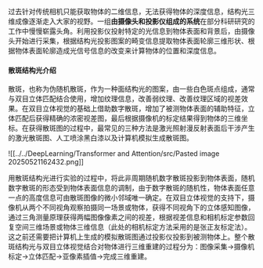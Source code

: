 过去针对传统相机只能获取物体的二维信息，无法获得物体的深度信息，结构光三维成像逐渐走入大家的视野。一组**由摄像头和投影仪组成的系统**在部分科研研究的工作中慢慢崭露头角。利用投影仪投射特定的光信息到物体表面和背景后，由摄像头开始进行采集，根据结构光投影图案的畸变信息提取物体表面轮廓三维形状、根据物体表面轮廓造成光信号信息的改变来计算物体的位置和深度信息。

#### **散斑结构光介绍**  
散斑，也称为伪随机散斑，作为一种面结构光的图案，由一些白色斑点组成，通常与双目立体匹配结合使用，增加纹理信息，改善弱纹理、改善纹理区域的视差效果。在双目立体视觉的基础上借助数字散斑，增加了被测物体表面的辅助特征，立体匹配后获得精确的浓密视差图，最后根据摄像机的标定结果得到物体的三维坐标。在获得散斑图的过程中，最常见的三种方法是激光照射漫反射表面后干涉产生的激光散斑图、人工喷涂黑白漆以及计算机模拟生成散斑图。

![[../../DeepLearning/Transformer and Attention/src/Pasted image 20250521162432.png]]

用散斑结构光进行实验的过程中，将此非周期随机数字散斑投影到物体表面，随机数字散斑的形态受到物体表面信息的调制，由于数字散斑的随机性，物体表面任意一点的高度信息可由散斑图像的微小邻域唯一确定。在双目立体视觉的支持下，摄像机从两个不同视角观察拍摄同一场景或物体，获得不同视角下的立体感知图像，通过三角测量原理获得两幅图像像素之间的视差，根据视差信息和相机标定参数回复空间三维场景或物体三维信息（此处的相机标定方法采用的是张正友标定法）。这之前还需要把计算机上生成的模拟散斑图通过投影仪投影到被测物体上。整个散斑结构光与双目立体视觉结合对物体进行三维重建的过程分为：图像采集→摄像机标定→立体匹配→亚像素插值→完成三维重建。

